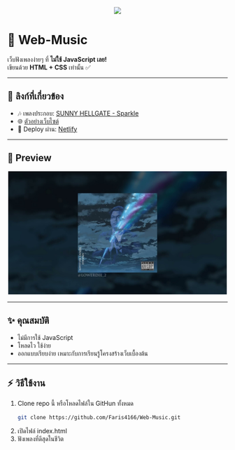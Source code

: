 <p align="center">
  <img src="https://raw.githubusercontent.com/Faris4166/Simple-Checklist-Application-in-Python/refs/heads/main/BG.jpg" width="600" />
</p>

# 🎵 Web-Music

เว็บฟังเพลงง่ายๆ ที่ **ไม่ใช้ JavaScript เลย!**  
เขียนด้วย **HTML + CSS** เท่านั้น ✅

---

## 🔗 ลิงก์ที่เกี่ยวข้อง
- 🎶 เพลงประกอบ: [SUNNY HELLGATE - Sparkle](https://www.youtube.com/watch?v=J-IrF917-oE)  
- 🌐 [ตัวอย่างเว็บไซต์](https://enchanting-gecko-a236b9.netlify.app/)  
- 🚀 Deploy ผ่าน: [Netlify](https://app.netlify.com/)  

---

## 📸 Preview
<p align="center">
  <img src="SUNNY-HELLGATE.jpg" width="500" />
</p>

---

## ✨ คุณสมบัติ
- ไม่มีการใช้ JavaScript
- โหลดไว ใช้ง่าย
- ออกแบบเรียบง่าย เหมาะกับการเรียนรู้โครงสร้างเว็บเบื้องต้น

---

## ⚡ วิธีใช้งาน
1. Clone repo นี้ หรือโหลดไฟล์ใน GitHun ทั้งหมด
   ```bash
   git clone https://github.com/Faris4166/Web-Music.git
2. เปิดไฟล์ index.html
3. ฟังเพลงที่ดีสุดในชีวิต